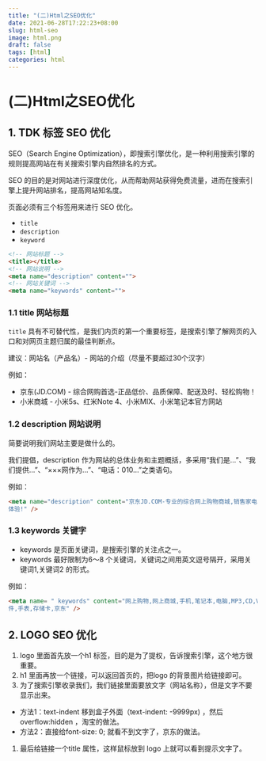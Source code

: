 ```yaml
---
title: "(二)Html之SEO优化"
date: 2021-06-28T17:22:23+08:00
slug: html-seo
image: html.png
draft: false
tags: [html]
categories: html
---
```


# (二)Html之SEO优化

## 1. TDK 标签 SEO 优化

SEO（Search Engine Optimization），即搜索引擎优化，是一种利用搜索引擎的规则提高网站在有关搜索引擎内自然排名的方式。

SEO 的目的是对网站进行深度优化，从而帮助网站获得免费流量，进而在搜索引擎上提升网站排名，提高网站知名度。

页面必须有三个标签用来进行 SEO 优化。

- `title`
- `description`
- `keyword`

```html
<!-- 网站标题 -->
<title></title>
<!-- 网站说明 -->
<meta name="description" content="">
<!-- 网站关键词 -->
<meta name="keywords" content="">
```

### 1.1 title 网站标题

`title` 具有不可替代性，是我们内页的第一个重要标签，是搜索引擎了解网页的入口和对网页主题归属的最佳判断点。

建议：网站名（产品名）- 网站的介绍（尽量不要超过30个汉字）

例如：

- 京东(JD.COM) - 综合网购首选-正品低价、品质保障、配送及时、轻松购物！
- 小米商城 - 小米5s、红米Note 4、小米MIX、小米笔记本官方网站

### 1.2 description 网站说明

简要说明我们网站主要是做什么的。

我们提倡，description 作为网站的总体业务和主题概括，多采用“我们是…”、“我们提供…”、“×××网作为…”、“电话：010…”之类语句。

例如：

```html
<meta name="description" content="京东JD.COM-专业的综合网上购物商城,销售家电、数码通讯、电脑、家居百货、服装服饰、母婴、图书、食品等数万个品牌优质商品.便捷、诚信的服务，为您提供愉悦的网上购物
体验!" />
```

### 1.3 keywords 关键字

- keywords 是页面关键词，是搜索引擎的关注点之一。
- keywords 最好限制为6～8 个关键词，关键词之间用英文逗号隔开，采用关键词1,关键词2 的形式。

例如：

```html
<meta name= " keywords" content="网上购物,网上商城,手机,笔记本,电脑,MP3,CD,VCD,DV,相机,数码,配
件,手表,存储卡,京东" />
```

## 2. LOGO SEO 优化

1. logo 里面首先放一个h1 标签，目的是为了提权，告诉搜索引擎，这个地方很重要。
2. h1 里面再放一个链接，可以返回首页的，把logo 的背景图片给链接即可。
3. 为了搜索引擎收录我们，我们链接里面要放文字（网站名称），但是文字不要显示出来。

- 方法1：text-indent 移到盒子外面（text-indent: -9999px) ，然后overflow:hidden ，淘宝的做法。
- 方法2：直接给font-size: 0; 就看不到文字了，京东的做法。

1. 最后给链接一个title 属性，这样鼠标放到 logo 上就可以看到提示文字了。